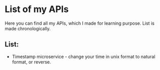 # List of my APIs
Here you can find all my APIs, which I made for learning purpose. List is made chronologically.

## List:
* Timestamp microservice - change your time in unix format to natural format, or reverse.
